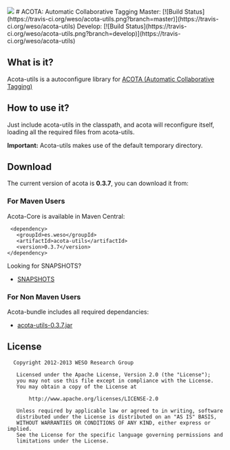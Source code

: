 <img src="http://weso.es/img/logo_acota_850.png">
# ACOTA:  Automatic Collaborative Tagging 
Master: [![Build Status](https://travis-ci.org/weso/acota-utils.png?branch=master)](https://travis-ci.org/weso/acota-utils)
Develop: [![Build Status](https://travis-ci.org/weso/acota-utils.png?branch=develop)](https://travis-ci.org/weso/acota-utils)


## What is it? ##
Acota-utils is a autoconfigure library for [ACOTA (Automatic Collaborative Tagging)](https://github.com/weso/acota-core "ACOTA (Automatic Collaborative Tagging)") 

## How to use it? ##
Just include acota-utils in the classpath, and acota will reconfigure itself, loading all
the required files from acota-utils.

**Important:** Acota-utils makes use of the default temporary directory.

## Download ##
The current version of acota is **0.3.7**, you can download it from:

### For Maven Users
Acota-Core is available in Maven Central:
 ```
  <dependency>
    <groupId>es.weso</groupId>
    <artifactId>acota-utils</artifactId>
    <version>0.3.7</version>
 </dependency>
 ```
 Looking for SNAPSHOTS?
* [SNAPSHOTS](https://oss.sonatype.org/content/repositories/snapshots/es/weso/acota-utils "Acota-utils SNAPSHOTS Repository")

### For Non Maven Users
Acota-bundle includes all required dependancies:

 * [acota-utils-0.3.7.jar](http://156.35.82.101:7000/downloads/acota/0.3.7/utils/acota-utils-0.3.7.jar "Download acota-utils-0.3.7.jar")

## License

```
  Copyright 2012-2013 WESO Research Group

   Licensed under the Apache License, Version 2.0 (the "License");
   you may not use this file except in compliance with the License.
   You may obtain a copy of the License at

       http://www.apache.org/licenses/LICENSE-2.0

   Unless required by applicable law or agreed to in writing, software
   distributed under the License is distributed on an "AS IS" BASIS,
   WITHOUT WARRANTIES OR CONDITIONS OF ANY KIND, either express or implied.
   See the License for the specific language governing permissions and
   limitations under the License.
```
